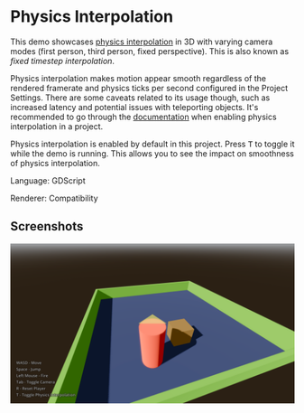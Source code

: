 # Physics Interpolation

This demo showcases [physics interpolation](https://docs.godotengine.org/en/stable/tutorials/physics/interpolation/index.html)
in 3D with varying camera modes (first person, third person, fixed perspective).
This is also known as *fixed timestep interpolation*.

Physics interpolation makes motion appear smooth regardless of the rendered
framerate and physics ticks per second configured in the Project Settings.
There are some caveats related to its usage though, such as increased latency
and potential issues with teleporting objects. It's recommended to go
through the
[documentation](https://docs.godotengine.org/en/stable/tutorials/physics/interpolation/physics_interpolation_introduction.html)
when enabling physics interpolation in a project.

Physics interpolation is enabled by default in this project. Press <kbd>T</kbd>
to toggle it while the demo is running. This allows you to see the impact on
smoothness of physics interpolation.

Language: GDScript

Renderer: Compatibility

## Screenshots

![Screenshot](screenshots/physics_interpolation.webp)
